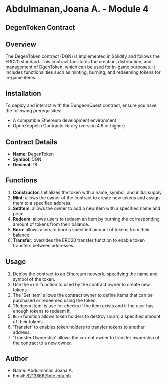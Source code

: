 # Abdulmanan,Joana A. - Module 4 

## DegenToken Contract

## Overview

The DegenToken contract (DGN) is implemented in Solidity and follows the ERC20 standard. This contract facilitates the creation, distribution, and management of DgenToken, which can be used for in-game purposes. It includes functionalities such as minting, burning, and redeeming tokens for in-game items.

## Installation

To deploy and interact with the DungeonQuest contract, ensure you have the following prerequisites:
- A compatible Ethereum development environment
- OpenZeppelin Contracts library (version 4.6 or higher)

## Contract Details

- **Name**: DegenToken
- **Symbol**: DGN
- **Decimal**: 18

## Functions

1. **Constructor**: Initializes the token with a name, symbol, and initial supply.
2. **Mint**: allows the owner of the contract to create new tokens and assign them to a specified address.
3. **SetItem**: allows the owner to add a new item with a specified name and price.
4. **Redeem**: allows users to redeem an item by burning the corresponding amount of tokens from their balance.
5. **Burn**: allows users to burn a specified amount of tokens from their balance
6. **Transfer**: overrides the ERC20 transfer function to enable token transfers between addresses.

## Usage

1. Deploy the contract to an Ethereum network, specifying the name and symbol of the token.
2. Use the `mint` function to used by the contract owner to create new tokens.
3. The 'Set Item' allows the contract owner to define items that can be purchased or redeemed using the token.
4. 'Redeem Item'  is use for checks if the item exists and if the user has enough tokens to redeem it. 
5. `Burn` function allows token holders to destroy (burn) a specified amount of their tokens. 
6. 'Transfer' to enables token holders to transfer tokens to another address.
7. 'Transfer Ownership' allows the current owner to transfer ownership of the contract to a new owner.
   
## Author

- Name: Abdulmanan,Joana A.
- Email: 8213866@ntc.edu.ph
